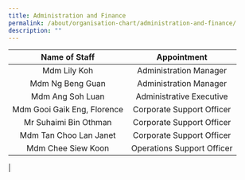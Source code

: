 ```yaml
---
title: Administration and Finance
permalink: /about/organisation-chart/administration-and-finance/
description: ""
---
```


| Name of Staff | Appointment |
|:---:|:---:|
| Mdm Lily Koh | Administration Manager |
| Mdm Ng Beng Guan | Administration Manager |
| Mdm Ang Soh Luan | Administrative Executive |
|  Mdm Gooi Gaik Eng, Florence | Corporate Support Officer |
| Mr Suhaimi Bin Othman | Corporate Support Officer |
|  Mdm Tan Choo Lan Janet | Corporate Support Officer |
| Mdm Chee Siew Koon  | Operations Support Officer  |
|